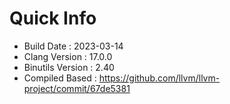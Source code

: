 # Quick Info
* Build Date : 2023-03-14
* Clang Version : 17.0.0
* Binutils Version : 2.40
* Compiled Based : https://github.com/llvm/llvm-project/commit/67de5381
